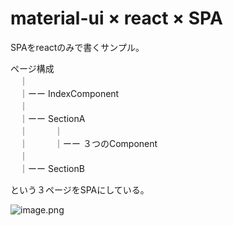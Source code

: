 # material-ui × react × SPA

SPAをreactのみで書くサンプル。

ページ構成    
　｜  
　｜ーー IndexComponent  
　｜  
　｜ーー SectionA  
　｜　　　｜    
　｜　　　｜ーー ３つのComponent  
　｜  
　｜ーー SectionB  

という３ページをSPAにしている。  

![image.png](https://cloud.githubusercontent.com/assets/22278305/21679018/f6a2245c-d384-11e6-9280-1ee9ef3e9d80.png)  
